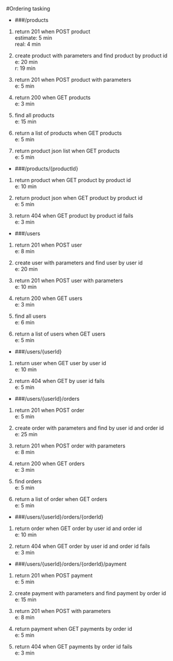 #Ordering tasking

* ###/products

1. return 201 when POST product  
 estimate: 5 min  
 real: 4 min

2. create product with parameters and find product by product id  
 e: 20 min  
 r: 19 min
  
3. return 201 when POST product with parameters  
 e: 5 min  
  

4. return 200 when GET products  
 e: 3 min  
  

5. find all products  
 e: 15 min  
  
  
6. return a list of products when GET products  
 e: 5 min  
    
    
7. return product json list when GET products  
 e: 5 min

* ###/products/{productId}

1. return product when GET product by product id  
 e: 10 min  
   
2. return product json when GET product by product id  
 e: 5 min
 
3. return 404 when GET product by product id fails  
 e: 3 min   
  
 

* ###/users

1. return 201 when POST user  
 e: 8 min  
  
 
2. create user with parameters and find user by user id  
 e: 20 min  
  

3. return 201 when POST user with parameters  
 e: 10 min  
  
 
4. return 200 when GET users  
 e: 3 min  
  
 
5. find all users  
 e: 6 min  
  
 
6. return a list of users when GET users  
 e: 5 min  
  
 

* ###/users/{userId}

1. return user when GET user by user id  
e: 10 min  
 
 
2. return 404 when GET by user id fails  
 e: 5 min  
  


* ###/users/{userId}/orders

1. return 201 when POST order  
 e: 5 min  
  

2. create order with parameters and find by user id and order id  
 e: 25 min  
    

3. return 201 when POST order with parameters  
 e: 8 min  
    
   
4. return 200 when GET orders  
 e: 3 min  
  
 
5. find orders  
 e: 5 min  
  

6. return a list of order when GET orders  
 e: 5 min  
    
 

* ###/users/{userId}/orders/{orderId}

1. return order when GET order by user id and order id  
 e: 10 min  
   

2. return 404 when GET order by user id and order id fails  
 e: 3 min  
  
 
* ###/users/{userId}/orders/{orderId}/payment

1. return 201 when POST payment  
 e: 5 min  
  
 
2. create payment with parameters and find payment by order id  
 e: 15 min  
  

3. return 201 when POST with parameters  
 e: 8 min  
  

4. return payment when GET payments by order id   
 e: 5 min  
  
 
5. return 404 when GET payments by  order id fails  
 e: 3 min  
  
